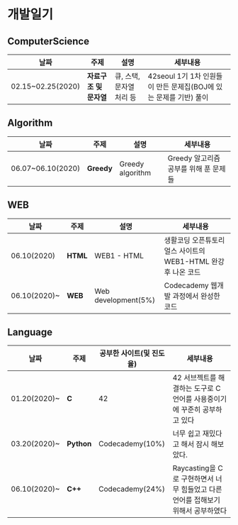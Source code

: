 # 개발일기

## ComputerScience

|날짜|주제|설명|세부내용|
|---|---|---|---|
|02.15~02.25(2020)|**자료구조 및 문자열**|큐, 스택, 문자열 처리 등|42seoul 1기 1차 인원들이 만든 문제집(BOJ에 있는 문제를 기반) 풀이|

## Algorithm

|날짜|주제|설명|세부내용|
|---|---|---|---|
|06.07~06.10(2020)|**Greedy**|Greedy algorithm|Greedy 알고리즘 공부를 위해 푼 문제들|

## WEB

|날짜|주제|설명|세부내용|
|---|---|---|---|
|06.10(2020)|**HTML**|WEB1 - HTML|생활코딩 오픈튜토리얼스 사이트의 WEB1-HTML 완강 후 나온 코드|
|06.10(2020)~|**WEB**|Web development(5%)|Codecademy 웹개발 과정에서 완성한 코드|

## Language

|날짜|주제|공부한 사이트(및 진도율)|세부내용|
|---|---|---|---|
|01.20(2020)~|**C**|42|42 서브젝트를 해결하는 도구로 C언어를 사용중이기에 꾸준히 공부하고 있다|
|03.20(2020)~|**Python**|Codecademy(10%)|너무 쉽고 재밌다고 해서 잠시 해보았다.|
|06.10(2020)~|**C++**|Codecademy(24%)|Raycasting을 C로 구현하면서 너무 힘들었고 다른 언어를 접해보기 위해서 공부하였다|
